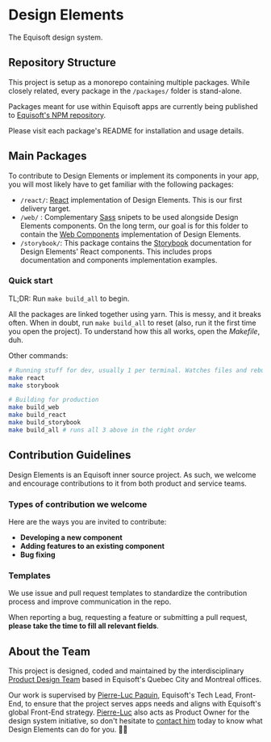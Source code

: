 # Design Elements
The Equisoft design system.

## Repository Structure
This project is setup as a monorepo containing multiple packages. While closely related, every package in the `/packages/` folder is stand-alone.

Packages meant for use within Equisoft apps are currently being published to [Equisoft's NPM repository](https://www.npmjs.com/settings/equisoft/packages).

Please visit each package's README for installation and usage details.


## Main Packages
To contribute to Design Elements or implement its components in your app, you will most likely have to get familiar with the following packages:

- `/react/`: [React](https://reactjs.org/) implementation of Design Elements. This is our first delivery target.
- `/web/` : Complementary [Sass](https://sass-lang.com/) snipets to be used alongside Design Elements components.  On the long term, our goal is for this folder to contain the [Web Components](https://developer.mozilla.org/en-US/docs/Web/Web_Components) implementation of Design Elements.
- `/storybook/`: This package contains the [Storybook](https://storybook.js.org/) documentation for Design Elements' React components. This includes props documentation and components implementation examples.

### Quick start

TL;DR: Run `make build_all` to begin.

All the packages are linked together using yarn. This is messy, and it breaks often. When in doubt, run `make build_all` to reset (also, run it the first time you open the project). To understand how this all works, open the _Makefile_, duh.

Other commands:

```bash
# Running stuff for dev, usually 1 per terminal. Watches files and rebuilds as needed.
make react
make storybook
```

```bash
# Building for production
make build_web
make build_react
make build_storybook
make build_all # runs all 3 above in the right order
```

## Contribution Guidelines
Design Elements is an Equisoft inner source project. As such, we welcome and encourage contributions to it from both product and service teams.

### Types of contribution we welcome
Here are the ways you are invited to contribute:
- **Developing a new component**
- **Adding features to an existing component**
- **Bug fixing**

### Templates
We use issue and pull request templates to standardize the contribution process and improve communication in the repo.

When reporting a bug, requesting a feature or submitting a pull request, **please take the time to fill all relevant fields**.

## About the Team
This project is designed, coded and maintained by the interdisciplinary [Product Design Team](https://confluence.equisoft.com/display/PRODUCTDESIGN) based in Equisoft's Quebec City and Montreal offices.

Our work is supervised by [Pierre-Luc Paquin](mailto:pierre-luc.paquin@equisoft.com), Equisoft's Tech Lead, Front-End, to ensure that the project serves apps needs and aligns with Equisoft's global Front-End strategy. [Pierre-Luc](mailto:pierre-luc.paquin@equisoft.com) also acts as Product Owner for the design system initiative, so don't hesitate to [contact him](mailto:pierre-luc.paquin@equisoft.com) today to know what Design Elements can do for you. 👨‍⚕️‍
